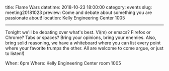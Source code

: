 title: Flame Wars
datetime: 2018-10-23 18:00:00
category: events
slug: meeting20181023
preview: Come and debate about something you are passionate about!
location: Kelly Engineering Center 1005

---

Tonight we'll be debating over what's best. Vi(m) or emacs? Firefox or Chrome? Tabs or spaces? Bring your opinions, bring your enemies. Also, bring solid reasoning, we have a whiteboard where you can list every point where your favorite trumps the other. All are welcome to come argue, or just to listen!)

When: 6pm
Where: Kelly Engineering Center room 1005
